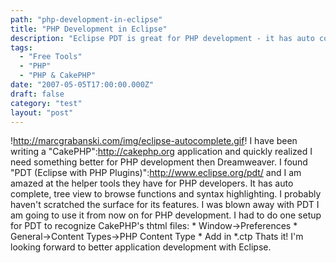 ```yaml
---
path: "php-development-in-eclipse"
title: "PHP Development in Eclipse"
description: "Eclipse PDT is great for PHP development - it has auto complete, tree view to browse functions and syntax highlighting."
tags: 
  - "Free Tools"
  - "PHP"
  - "PHP & CakePHP"
date: "2007-05-05T17:00:00.000Z"
draft: false
category: "test"
layout: "post"
---
```


!http://marcgrabanski.com/img/eclipse-autocomplete.gif! I have been writing a "CakePHP":http://cakephp.org application and quickly realized I need something better for PHP development then Dreamweaver. I found "PDT (Eclipse with PHP Plugins)":http://www.eclipse.org/pdt/ and I am amazed at the helper tools they have for PHP developers. It has auto complete, tree view to browse functions and syntax highlighting. I probably haven't scratched the surface for its features. I was blown away with PDT I am going to use it from now on for PHP development. I had to do one setup for PDT to recognize CakePHP's thtml files: * Window->Preferences * General->Content Types->PHP Content Type * Add in *.ctp Thats it! I'm looking forward to better application development with Eclipse.